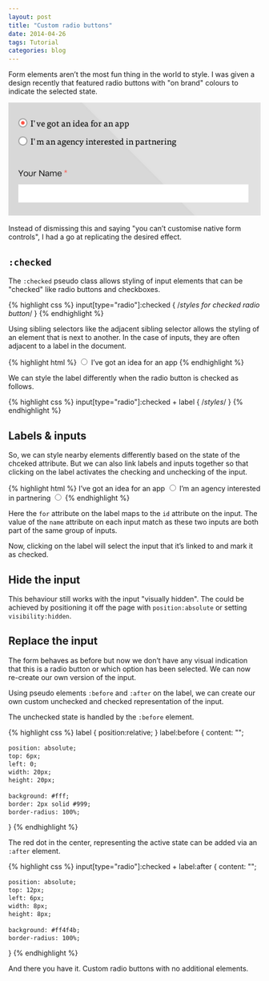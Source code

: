 ```yaml
---
layout: post
title: "Custom radio buttons"
date: 2014-04-26
tags: Tutorial
categories: blog
---
```


Form elements aren’t the most fun thing in the world to style. I was
given a design recently that featured radio buttons with "on brand" 
colours to indicate the selected state. 

![Custom radio buttons for Noble Union](/images/custom-radios.png)

Instead of dismissing this and
saying "you can’t customise native form controls", I had a go at
replicating the desired effect.

## `:checked`

The `:checked` pseudo class allows styling of input elements that can be "checked" 
like radio buttons and checkboxes.

{% highlight css %}
input[type="radio"]:checked {
	/*styles for checked radio button*/
}
{% endhighlight %}

Using sibling selectors like the adjacent sibling selector allows the
styling of an element that is next to another. In the case of inputs,
they are often adjacent to a label in the document.

{% highlight html %}
<input type="radio" value="app idea">
<label>I’ve got an idea for an app</label>
{% endhighlight %}

We can style the label differently when the radio button is checked as
follows.

{% highlight css %}
input[type="radio"]:checked + label {
	/*styles*/
}
{% endhighlight %}

## Labels & inputs

So, we can style nearby elements differently based on the state of the
chceked attribute. But we can also link labels and inputs together so
that clicking on the label activates the checking and unchecking of the
input.

{% highlight html %}
<label for="input1_1">I’ve got an idea for an app</label>
<input id="input1_1" name="input1" type="radio">
<label for="input1_2">I’m an agency interested in partnering</label>
<input id="input1_2" name="input1" type="radio">
{% endhighlight %}

Here the `for` attribute on the label maps to the `id` attribute on the
input. The value of the `name` attribute on each input match as these
two inputs are both part of the same group of inputs.

Now, clicking on the label will select the input that it’s linked to and
mark it as checked.

## Hide the input

This behaviour still works with the input "visually hidden". The could be achieved
by positioning it off the page with `position:absolute` or setting
`visibility:hidden`.

## Replace the input

The form behaves as before but now we don’t have any visual indication
that this is a radio button or which option has been selected. We can
now re-create our own version of the input.

Using pseudo elements `:before` and `:after` on the label, we can create
our own custom unchecked and checked representation of the input.

The unchecked state is handled by the `:before` element.

{% highlight css %}
label {
	position:relative;
}
label:before {
	content: "";

	position: absolute;
	top: 6px;
	left: 0;
	width: 20px;
	height: 20px;

	background: #fff;
	border: 2px solid #999;
	border-radius: 100%;
}
{% endhighlight %}

The red dot in the center, representing the active state can be added
via an `:after` element.

{% highlight css %}
input[type="radio"]:checked + label:after {
	content: "";

	position: absolute;
	top: 12px;
	left: 6px;
	width: 8px;
	height: 8px;

	background: #ff4f4b;
	border-radius: 100%;
}
{% endhighlight %}

And there you have it. Custom radio buttons with no additional elements.
